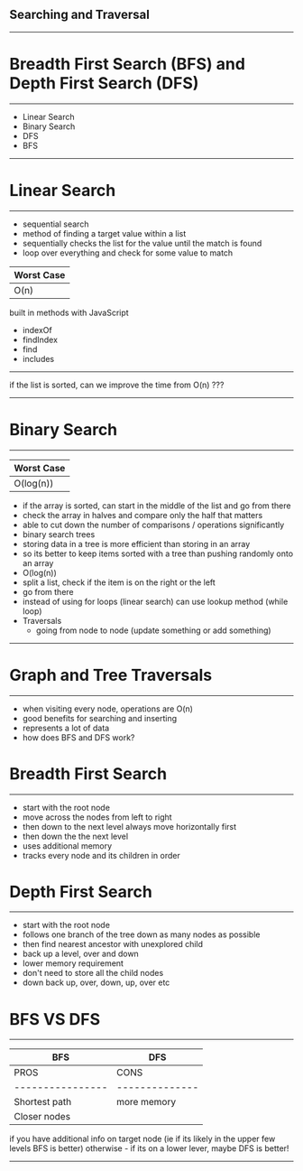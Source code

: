 ## Searching and Traversal
---
# Breadth First Search (BFS) and Depth First Search (DFS)
---
 - Linear Search
 - Binary Search
 - DFS
 - BFS

---
# Linear Search
---
- sequential search
- method of finding a target value within a list
- sequentially checks the list for the value until the match is found
- loop over everything and check for some value to match

| Worst Case |
|------------|
| O(n)       |

built in methods with JavaScript
 - indexOf
 - findIndex
 - find
 - includes

---
if the list is sorted, can we improve the time from  O(n) ???

---
# Binary Search
---
| Worst Case |
|------------|
| O(log(n))  |
 - if the array is sorted, can start in the middle of the list and go from there
 - check the array in halves and compare only the half that matters
 - able to cut down the number of comparisons / operations significantly
 - binary search trees
 - storing data in a tree is more efficient than storing in an array
 - so its better to keep items sorted with a tree than pushing randomly onto an array
 - O(log(n))
 - split a list, check if the item is on the right or the left
 - go from there
 - instead of using for loops (linear search) can use lookup method (while loop)
 - Traversals
   - going from node to node (update something or add something)

---
# Graph and Tree Traversals
---
 - when visiting every node, operations are O(n)
 - good benefits for searching and inserting
 - represents a lot of data
 - how does BFS and DFS work?

# Breadth First Search
---
 - start with the root node
 - move across the nodes from left to right
 - then down to the next level always move horizontally first
 - then down the the next level
 - uses additional memory
 - tracks every node and its children in order

# Depth First Search
---
 - start with the root node
 - follows one branch of the tree down as many nodes as possible
 - then find nearest ancestor with unexplored child
 - back up a level, over and down
 - lower memory requirement
 - don't need to store all the child nodes
 - down back up, over, down, up, over etc

# BFS VS DFS
---
| BFS                           | DFS                                         |
|-------------------------------|---------------------------------------------|
| PROS           | CONS         |   PROS           |   CONS                   |
|----------------|--------------|------------------|--------------------------|
| Shortest path  | more memory  | uses less memory | can get slow             |
| Closer nodes   |              |                  | not always shortest path |

if you have additional info on target node (ie if its likely in the upper few levels BFS is better)
otherwise - if its on a lower lever, maybe DFS is better!





















----
